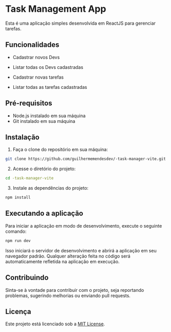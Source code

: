 # Task Management App

Esta é uma aplicação simples desenvolvida em ReactJS para gerenciar tarefas.

## Funcionalidades

- Cadastrar novos Devs
- Listar todas os Devs cadastradas

- Cadastrar novas tarefas
- Listar todas as tarefas cadastradas

## Pré-requisitos

- Node.js instalado em sua máquina
- Git instalado em sua máquina

## Instalação

1. Faça o clone do repositório em sua máquina:

```bash
git clone https://github.com/guilhermemendesdev/-task-manager-vite.git
```

2. Acesse o diretório do projeto:

```bash
cd -task-manager-vite
```

3. Instale as dependências do projeto:

```bash
npm install
```

## Executando a aplicação

Para iniciar a aplicação em modo de desenvolvimento, execute o seguinte comando:

```bash
npm run dev
```

Isso iniciará o servidor de desenvolvimento e abrirá a aplicação em seu navegador padrão. Qualquer alteração feita no código será automaticamente refletida na aplicação em execução.

## Contribuindo

Sinta-se à vontade para contribuir com o projeto, seja reportando problemas, sugerindo melhorias ou enviando pull requests.

## Licença

Este projeto está licenciado sob a [MIT License](LICENSE).
